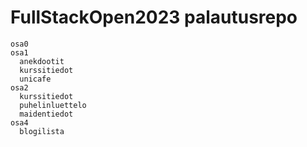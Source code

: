 # FullStackOpen2023 palautusrepo

```
osa0
osa1
  anekdootit
  kurssitiedot
  unicafe
osa2
  kurssitiedot
  puhelinluettelo
  maidentiedot
osa4
  blogilista
```
